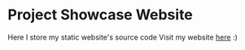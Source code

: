 # Project Showcase Website
Here I store my static website's source code
Visit my website [here](nitro.tj.cn) :)
